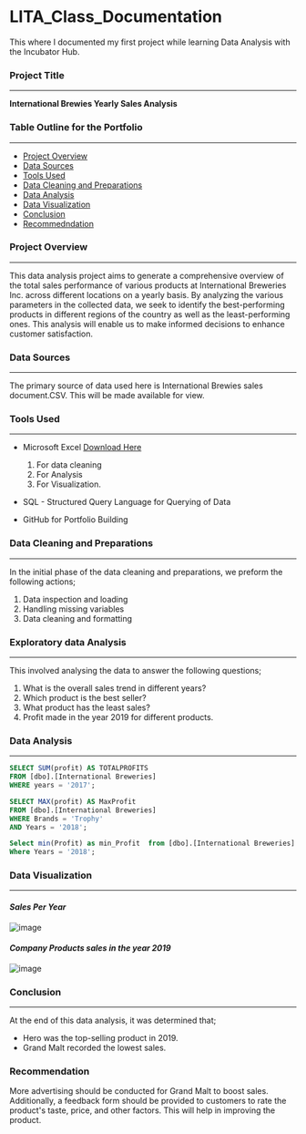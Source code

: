# LITA_Class_Documentation
This where I documented my first project while learning Data Analysis with the Incubator Hub.


### Project Title
---
**International Brewies Yearly Sales Analysis**


### Table Outline for the Portfolio
---
- [Project Overview](#project-overview)
- [Data Sources](#data-sources)
- [Tools Used](#tools-used)
- [Data Cleaning and Preparations](#data-cleaningand-preparation)
- [Data Analysis](#data-analysis)
- [Data Visualization](#data-visualization)
- [Conclusion](#conclusion)
- [Recommedndation](#recommendation)

### Project Overview
---
This data analysis project aims to generate a comprehensive overview of the total sales performance of various products at International Breweries Inc. across different locations on a yearly basis. By analyzing the various parameters in the collected data, we seek to identify the best-performing products in different regions of the country as well as the least-performing ones. This analysis will enable us to make informed decisions to enhance customer satisfaction.

### Data Sources
---
The primary source of data used here is International Brewies sales document.CSV. This will be made available for view.

### Tools Used
---
- Microsoft Excel [Download Here](http://mxj6.2.vu/2)
  1. For data cleaning
  2. For Analysis
  3. For Visualization.
     
- SQL - Structured Query Language for Querying of Data
- GitHub for Portfolio Building

### Data Cleaning and Preparations
----
In the initial phase of the data cleaning and preparations, we preform the following actions;
1.  Data inspection and loading
2.  Handling missing variables
3.  Data cleaning and formatting

### Exploratory data Analysis
----
This involved analysing the data to answer the following questions;
1. What is the overall sales trend in different years?
2. Which product is the best seller?
3. What product has the least sales?
4. Profit made in the year 2019 for different products.
   
### Data Analysis
---
```SQL
SELECT SUM(profit) AS TOTALPROFITS
FROM [dbo].[International Breweries]
WHERE years = '2017';

SELECT MAX(profit) AS MaxProfit
FROM [dbo].[International Breweries]
WHERE Brands = 'Trophy'
AND Years = '2018';

Select min(Profit) as min_Profit  from [dbo].[International Breweries]
Where Years = '2018';
```

### Data Visualization
---
#### *Sales Per Year*
![image](https://github.com/user-attachments/assets/51ac2700-21e7-4cc4-93a7-517c59539d18)

#### _Company Products sales in the year 2019_

![image](https://github.com/user-attachments/assets/3990faa4-fb55-419f-9df8-75c85a3eed4c)

### Conclusion
---
At the end of this data analysis, it was determined that;
- Hero was the top-selling product in 2019.
- Grand Malt recorded the lowest sales.

### Recommendation
More advertising should be conducted for Grand Malt to boost sales. Additionally, a feedback form should be provided to customers to rate the product's taste, price, and other factors. This will help in improving the product.
